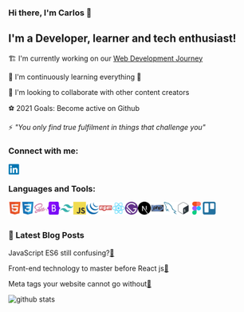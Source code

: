 ### Hi there, I'm Carlos :wave:

## I'm a Developer, learner and tech enthusiast!
:building_construction: I'm currently working on our [Web Development Journey](https://github.com/Carlos-860/Web-Development-Journey)

:seedling: I'm continuously learning everything :rofl:

:dancers: I'm looking to collaborate with other content creators

:soccer: 2021 Goals: Become active on Github

:zap: *"You only find true fulfilment in things that challenge you"*

### Connect with me:

[<img align="left" alt="Carlos 860 | LinkedIn" width="22px" src="https://raw.githubusercontent.com/devicons/devicon/2ae2a900d2f041da66e950e4d48052658d850630/icons/linkedin/linkedin-original.svg" />](https://www.linkedin.com/in/carlos-timotheus-web-developer-b276b4176/)
<br>

### Languages and Tools:

<img align="left" alt="HTML5" width="26px" src="https://raw.githubusercontent.com/devicons/devicon/2ae2a900d2f041da66e950e4d48052658d850630/icons/html5/html5-original.svg" />

<img align="left" alt="CSS3" width="26px" src="https://raw.githubusercontent.com/devicons/devicon/2ae2a900d2f041da66e950e4d48052658d850630/icons/css3/css3-original.svg" />

<img align="left" alt="SASS" width="26px" src="https://raw.githubusercontent.com/devicons/devicon/2ae2a900d2f041da66e950e4d48052658d850630/icons/sass/sass-original.svg" />

<img align="left" alt="Bootstrap" width="26px" src="https://raw.githubusercontent.com/devicons/devicon/2ae2a900d2f041da66e950e4d48052658d850630/icons/bootstrap/bootstrap-original.svg" />

<img align="left" alt="Tailwind CSS" width="26px" src="https://raw.githubusercontent.com/devicons/devicon/2ae2a900d2f041da66e950e4d48052658d850630/icons/tailwindcss/tailwindcss-plain.svg" />

<img align="left" alt="JavaScript" width="26px" src="https://raw.githubusercontent.com/devicons/devicon/2ae2a900d2f041da66e950e4d48052658d850630/icons/javascript/javascript-original.svg" />

<img align="left" alt="jQuery" width="26px" src="https://raw.githubusercontent.com/devicons/devicon/2ae2a900d2f041da66e950e4d48052658d850630/icons/jquery/jquery-original.svg" />

<img align="left" alt="NPM" width="26px" src="https://raw.githubusercontent.com/devicons/devicon/2ae2a900d2f041da66e950e4d48052658d850630/icons/npm/npm-original-wordmark.svg" />

<img align="left" alt="React js" width="26px" src="https://raw.githubusercontent.com/devicons/devicon/2ae2a900d2f041da66e950e4d48052658d850630/icons/react/react-original.svg" />

<img align="left" alt="Gatsby" width="26px" src="https://raw.githubusercontent.com/devicons/devicon/2ae2a900d2f041da66e950e4d48052658d850630/icons/gatsby/gatsby-original.svg" />

<img align="left" alt="Next js" width="26px" src="https://raw.githubusercontent.com/devicons/devicon/2ae2a900d2f041da66e950e4d48052658d850630/icons/nextjs/nextjs-original.svg" />

<img align="left" alt="PHP" width="26px" src="https://raw.githubusercontent.com/devicons/devicon/2ae2a900d2f041da66e950e4d48052658d850630/icons/php/php-original.svg" />

<img align="left" alt="MySQL" width="26px" src="https://raw.githubusercontent.com/devicons/devicon/2ae2a900d2f041da66e950e4d48052658d850630/icons/mysql/mysql-original.svg" />

<img align="left" alt="Bash" width="26px" src="https://raw.githubusercontent.com/devicons/devicon/2ae2a900d2f041da66e950e4d48052658d850630/icons/bash/bash-original.svg" />

<img align="left" alt="Figma" width="26px" src="https://raw.githubusercontent.com/devicons/devicon/2ae2a900d2f041da66e950e4d48052658d850630/icons/figma/figma-original.svg" />

<img align="left" alt="Trello" width="26px" src="https://raw.githubusercontent.com/devicons/devicon/2ae2a900d2f041da66e950e4d48052658d850630/icons/trello/trello-plain.svg" />
<br>
<br>

### :rotating_light: Latest Blog Posts

JavaScript ES6 still confusing?[:link:](https://www.ciphercode.co.za/views/blog/javascript-es6.php)

Front-end technology to master before React js[:link:](https://www.ciphercode.co.za/views/blog/front-end-technology-to-master.php)

Meta tags your website cannot go without[:link:](https://www.ciphercode.co.za/views/blog/meta-tags.php)

![github stats](https://github-readme-stats.vercel.app/api?username=Carlos-860&show_icons=true&hide_border=true&theme=radical)





